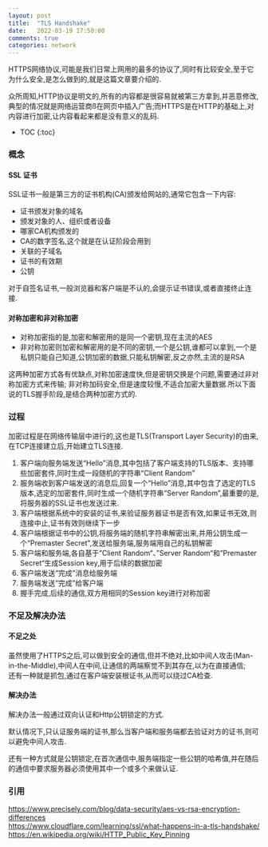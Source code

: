 ```yaml
---
layout: post
title:  "TLS Handshake"
date:   2022-03-19 17:50:00
comments: true
categories: network
---
```


HTTPS网络协议,可能是我们日常上网用的最多的协议了,同时有比较安全,至于它为什么安全,是怎么做到的,就是这篇文章要介绍的.

众所周知,HTTP协议是明文的,所有的内容都是很容易就被第三方拿到,并恶意修改,典型的情况就是网络运营商ß在网页中插入广告;而HTTPS是在HTTP的基础上,对内容进行加密,让内容看起来都是没有意义的乱码.


* TOC
{:toc}


### 概念

#### SSL 证书
SSL证书一般是第三方的证书机构(CA)颁发给网站的,通常它包含一下内容:
*   证书颁发对象的域名
*   颁发对象的人、组织或者设备
*   哪家CA机构颁发的
*   CA的数字签名,这个就是在认证阶段会用到
*   关联的子域名
*   证书的有效期
*   公钥

对于自签名证书,一般浏览器和客户端是不认的,会提示证书错误,或者直接终止连接.


#### 对称加密和非对称加密
*   对称加密指的是,加密和解密用的是同一个密钥,现在主流的AES
*   非对称加密则加密和解密用的是不同的密钥,一个是公钥,谁都可以拿到,一个是私钥只能自己知道,公钥加密的数据,只能私钥解密,反之亦然,主流的是RSA  

这两种加密方式各有优缺点,对称加密速度快,但是密钥交换是个问题,需要通过非对称加密方式来传输;
非对称加码安全,但是速度较慢,不适合加密大量数据.所以下面说的TLS握手阶段,是结合两种加密方式的.


### 过程  
加密过程是在网络传输层中进行的,这也是TLS(Transport Layer Security)的由来,在TCP连接建立后,开始建立TLS连接.

1.  客户端向服务端发送“Hello”消息,其中包括了客户端支持的TLS版本、支持哪些加密套件,同时生成一段随机的字符串“Client Random”
2.  服务端收到客户端发送的消息后,回复一个“Hello”消息,其中包含了选定的TLS版本,选定的加密套件,同时生成一个随机字符串“Server Random”,最重要的是,将服务器的SSL证书也发送过来.
3.  客户端根据系统中的安装的证书,来验证服务器证书是否有效,如果证书无效,则连接中止,证书有效则继续下一步
4.  客户端根据证书中的公钥,将服务端的随机字符串解密出来,并用公钥生成一个“Premaster Secret”,发送给服务端,服务端用自己的私钥解密
5.  客户端和服务端,各自基于”Client Random“、”Server Random“和”Premaster Secret“生成Session key,用于后续的数据加密
6.  客户端发送“完成”消息给服务端
7.  服务端发送“完成”给客户端
8.  握手完成,后续的通信,双方用相同的Session key进行对称加密

### 不足及解决办法
#### 不足之处  

虽然使用了HTTPS之后,可以做到安全的通信,但并不绝对,比如中间人攻击(Man-in-the-Middle),中间人在中间,让通信的两端察觉不到其存在,以为在直接通信;  
还有一种就是抓包,通过在客户端安装根证书,从而可以绕过CA检查. 

#### 解决办法
解决办法一般通过双向认证和Http公钥锁定的方式.   

默认情况下,只认证服务端的证书,那么当客户端和服务端都去验证对方的证书,则可以避免中间人攻击.   

还有一种方式就是公钥锁定,在首次通信中,服务端指定一些公钥的哈希值,并在随后的通信中要求服务器必须使用其中一个或多个来做认证.


### 引用
https://www.precisely.com/blog/data-security/aes-vs-rsa-encryption-differences  
https://www.cloudflare.com/learning/ssl/what-happens-in-a-tls-handshake/  
https://en.wikipedia.org/wiki/HTTP_Public_Key_Pinning
